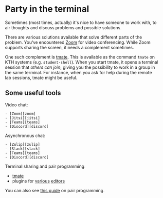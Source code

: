 # Party in the terminal

Sometimes (most times, actually) it's nice to have someone to work with, to air 
thoughts and discuss problems and possible solutions.

There are various solutions available that solve different parts of the 
problem. You've encountered [Zoom][zoom] for video conferencing. While Zoom 
supports sharing the screen, it needs a complement sometimes.

One such complement is [tmate][tmate]. This is available as the command `tmate` 
on KTH systems (e.g. `student-shell`). When you start tmate, it opens a 
terminal session that *others can join*, giving you the possibility to work in 
a group in the same terminal. For instance, when you ask for help during the 
remote lab sessions, tmate might be useful.

## Some useful tools

Video chat:

	- [Zoom][zoom]
	- [Jitsi][jitsi]
	- [Teams][teams]
	- [Discord][discord]

Asynchronous chat:

	- [Zulip][zulip]
	- [Slack][slack]
	- [Teams][teams]
	- [Discord][discord]

Terminal sharing and pair programming:

  - [tmate][tmate]
  - plugins for [various][pairprog1] [editors][pairprog2]

You can also see [this guide][pairprog3] on pair programming.

[zoom]: https://kth-se.zoom.us
[jitsi]: https://meet.jit.si/
[teams]: https://teams.microsoft.com/start
[discord]: https://discord.com
[zulip]: https://zulipchat.com
[slack]: https://slack.com
[tmate]: https://tmate.io
[pairprog1]: https://www.microverse.org/blog/how-remote-pair-programming-works-and-why-it-can-change-your-life
[pairprog2]: https://www.sitepoint.com/collaborative-coding-tools-for-remote-pair-programming/
[pairprog3]: https://gist.github.com/rouzbeh84/4bafc9fe4fe02edf506d11997c4674b0
